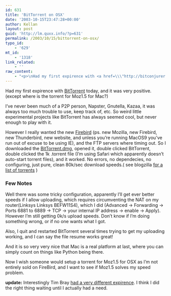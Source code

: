 ```yaml
---
id: 631
title: 'BitTorrent on OSX'
date: '2003-10-15T23:47:28+00:00'
author: Kellan
layout: post
guid: 'http://lm.quxx.info/?p=631'
permalink: /2003/10/15/bittorrent-on-osx/
typo_id:
    - '629'
mt_id:
    - '1318'
link_related:
    - ''
raw_content:
    - "<p>\nHad my first expirence with <a href=\\\"http://bitconjurer.org/BitTorrent/\\\">BitTorrent</a> today, and it was very positive. (except where is the torrent for Moz1.5 for Mac?)\n</p>\n<p>\nI\\'ve never been much of a P2P person, Napster, Gnutella, Kazaa, it was always too much trouble to use, keep track of, etc.  So weird little experimental projects like BitTorrent has always seemed cool, but never enough to play with it.\n</p>\n<p>\nHowever I really wanted the new <a href=\\\"http://www.mozilla.org/products/firebird/\\\">Firebird</a> (ps. new Mozilla, new Firebird, new Thunderbird, new website, and unless you\\'re running MacOS9 you\\'ve run out of excuse to be using IE), and the FTP servers where timing out.  So I downloaded the <a href=\\\"http://sourceforge.net/project/showfiles.php?group_id=33044\\\">BitTorrent.dmg</a>, opened it, double clicked BitTorrent, double clicked the 1k .torrent file (I\\'m using Safari which apparently doesn\\'t auto-start torrent files), and it worked.  No errors, no dependecies, no configuring, just pure, clean 80k/sec download speeds.( see blogzilla <a href=\\\"http://www.deftone.com/blogzilla/archives/new_everything.html\\\">for a list of torrents</a> )\n</p>\n<p>\n<h3>Few Notes</h3>\n\nWell there was some tricky configuration, apparently I\\'ll get ever better speeds if I allow uploading, which requires circumventing the NAT on my router(Linksys Linksys BEFW11S4), which I did (Advanced -> Forwarding -> Ports 6881 to 6889 -> TCP -> your internal IP address -> enable -> Apply).  However I\\'m still getting 0k/s upload speeds.  Don\\'t know if I\\'m doing something wrong, or if no one wants what I got.\n</p>\n<p>\nAlso, I quit and restarted BitTorrent several times trying to get my uploading working, and I can say the file resume works great!\n</p>\n<p>\nAnd it is so very very nice that Mac is a real platform at last, where you can simply count on things like Python being there.\n</p>\n<p>\nNow I wish someone would setup a torrent for Moz1.5 for OSX as I\\'m not entirely sold on FireBird, and I want to see if Moz1.5 solves my speed problem.\n</p>\n<p>\n<b>update:</b> Interestingly Tim Bray <a href=\\\"http://www.tbray.org/ongoing/When/200x/2003/10/16/Debbie\\\">had a very different expirence</a>.  I think I did the right thing waiting until I actually had a need.\n</p>\n</p>"
---
```


Had my first expirence with [BitTorrent](http://bitconjurer.org/BitTorrent/) today, and it was very positive. (except where is the torrent for Moz1.5 for Mac?)

I’ve never been much of a P2P person, Napster, Gnutella, Kazaa, it was always too much trouble to use, keep track of, etc. So weird little experimental projects like BitTorrent has always seemed cool, but never enough to play with it.

However I really wanted the new [Firebird](http://www.mozilla.org/products/firebird/) (ps. new Mozilla, new Firebird, new Thunderbird, new website, and unless you’re running MacOS9 you’ve run out of excuse to be using IE), and the FTP servers where timing out. So I downloaded the [BitTorrent.dmg](http://sourceforge.net/project/showfiles.php?group_id=33044), opened it, double clicked BitTorrent, double clicked the 1k .torrent file (I’m using Safari which apparently doesn’t auto-start torrent files), and it worked. No errors, no dependecies, no configuring, just pure, clean 80k/sec download speeds.( see blogzilla [for a list of torrents](http://www.deftone.com/blogzilla/archives/new_everything.html) )

### Few Notes

Well there was some tricky configuration, apparently I’ll get ever better speeds if I allow uploading, which requires circumventing the NAT on my router(Linksys Linksys BEFW11S4), which I did (Advanced -&gt; Forwarding -&gt; Ports 6881 to 6889 -&gt; TCP -&gt; your internal IP address -&gt; enable -&gt; Apply). However I’m still getting 0k/s upload speeds. Don’t know if I’m doing something wrong, or if no one wants what I got.

Also, I quit and restarted BitTorrent several times trying to get my uploading working, and I can say the file resume works great!

And it is so very very nice that Mac is a real platform at last, where you can simply count on things like Python being there.

Now I wish someone would setup a torrent for Moz1.5 for OSX as I’m not entirely sold on FireBird, and I want to see if Moz1.5 solves my speed problem.

**update:** Interestingly Tim Bray [had a very different expirence](http://www.tbray.org/ongoing/When/200x/2003/10/16/Debbie). I think I did the right thing waiting until I actually had a need.